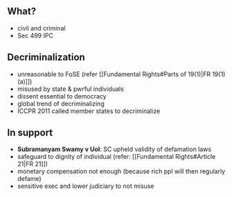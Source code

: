## What?
- civil and criminal
- Sec 499 IPC
## Decriminalization
- unreasonable to FoSE (refer [[Fundamental Rights#Parts of 19(1)|FR 19(1)(a)]])
- misused by state & pwrful individuals
- dissent essential to democracy
- global trend of decriminalizing
- ICCPR 2011 called member states to decriminalize
## In support
- **Subramanyam Swamy v UoI**: SC upheld validity of defamation laws
- safeguard to dignity of individual (refer: [[Fundamental Rights#Article 21|FR 21]])
- monetary compensation not enough (because rich ppl will then regularly defame)
- sensitive exec and lower judiciary to not misuse
